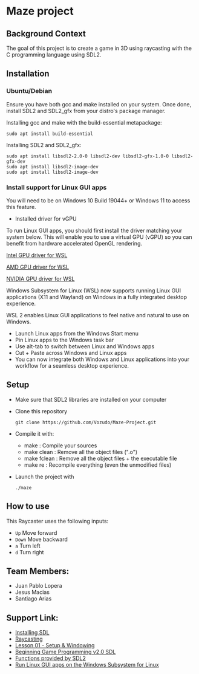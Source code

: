 # Maze project

## Background Context
The goal of this project is to create a game in 3D using raycasting with the C programming language using SDL2.

## Installation

### Ubuntu/Debian
Ensure you have both gcc and make installed on your system. Once done, install SDL2 and SDL2_gfx from your distro's package manager.

Installing gcc and make with the build-essential metapackage:

    sudo apt install build-essential

Installing SDL2 and SDL2_gfx:

    sudo apt install libsdl2-2.0-0 libsdl2-dev libsdl2-gfx-1.0-0 libsdl2-gfx-dev
    sudo apt install libsdl2-image-dev
    sudo apt install libsdl2-image-dev

### Install support for Linux GUI apps

You will need to be on Windows 10 Build 19044+ or Windows 11 to access this feature.

* Installed driver for vGPU

To run Linux GUI apps, you should first install the driver matching your system below. This will enable you to use a virtual GPU (vGPU) so you can benefit from hardware accelerated OpenGL rendering.

  [Intel GPU driver for WSL](https://www.intel.com/content/www/us/en/download/19344/intel-graphics-windows-dch-drivers.html)

  [AMD GPU driver for WSL](https://www.amd.com/en/support/kb/release-notes/rn-rad-win-wsl-support)

  [NVIDIA GPU driver for WSL](https://developer.nvidia.com/cuda/wsl)

  Windows Subsystem for Linux (WSL) now supports running Linux GUI applications (X11 and Wayland) on Windows in a fully integrated desktop experience.

WSL 2 enables Linux GUI applications to feel native and natural to use on Windows.

* Launch Linux apps from the Windows Start menu
* Pin Linux apps to the Windows task bar
* Use alt-tab to switch between Linux and Windows apps
* Cut + Paste across Windows and Linux apps
* You can now integrate both Windows and Linux applications into your workflow for a seamless desktop experience.

## Setup

- Make sure that SDL2 libraries are installed on your computer
- Clone this repository

      git clone https://github.com/Vozudo/Maze-Project.git

- Compile it with:
     * make : Compile your sources
     * make clean : Remove all the object files (".o")
     * make fclean : Remove all the object files + the executable file
     * make re : Recompile everything (even the unmodified files)

- Launch the project with

      ./maze

## How to use

This Raycaster uses the following inputs:

- `Up` Move forward
- `Down` Move backward
- `a` Turn left
- `d` Turn right

## Team Members:

* Juan Pablo Lopera
* Jesus Macias
* Santiago Arias

## Support Link:
 - [Installing SDL](https://wiki.libsdl.org/SDL2/Installation)
 - [Raycasting](https://lodev.org/cgtutor/raycasting.html)
 - [Lesson 01 - Setup & Windowing](https://thenumb.at/cpp-course/sdl2/01/01.html)
 - [Beginning Game Programming v2.0 SDL](http://lazyfoo.net/tutorials/SDL/index.php)
 - [Functions provided by SDL2](https://wiki.libsdl.org/SDL2/CategoryAPI)
 - [Run Linux GUI apps on the Windows Subsystem for Linux](https://wiki.libsdl.org/SDL2/CategoryAPI](https://learn.microsoft.com/en-us/windows/wsl/tutorials/gui-apps))
